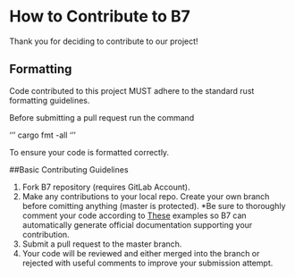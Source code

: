 ﻿# How to Contribute to B7


Thank you for deciding to contribute to our project!




## Formatting


Code contributed to this project MUST adhere to the standard rust formatting guidelines.


Before submitting a pull request run the command


‘’’
cargo fmt -all
‘’’


To ensure your code is formatted correctly.


##Basic Contributing Guidelines


1. Fork B7 repository (requires GitLab Account).
2. Make any contributions to your local repo. Create your own branch before comitting anything (master is protected).
*Be sure to thoroughly comment your code according to [These](https://doc.rust-lang.org/rust-by-example/meta/doc.html) examples so B7 can automatically generate official documentation supporting your contribution.
3. Submit a pull request to the master branch.
4. Your code will be reviewed and either merged into the branch or rejected with useful comments to improve your submission attempt.
